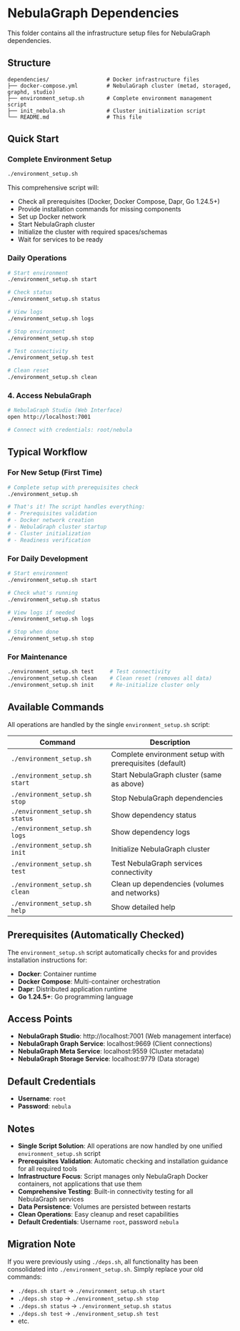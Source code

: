 # NebulaGraph Dependencies

This folder contains all the infrastructure setup files for NebulaGraph dependencies.

## Structure

```
dependencies/                  # Docker infrastructure files
├── docker-compose.yml         # NebulaGraph cluster (metad, storaged, graphd, studio)
├── environment_setup.sh       # Complete environment management script
├── init_nebula.sh             # Cluster initialization script
└── README.md                  # This file
```

## Quick Start

### Complete Environment Setup
```bash
./environment_setup.sh
```

This comprehensive script will:
- Check all prerequisites (Docker, Docker Compose, Dapr, Go 1.24.5+)
- Provide installation commands for missing components
- Set up Docker network
- Start NebulaGraph cluster
- Initialize the cluster with required spaces/schemas
- Wait for services to be ready

### Daily Operations
```bash
# Start environment
./environment_setup.sh start

# Check status
./environment_setup.sh status

# View logs
./environment_setup.sh logs

# Stop environment
./environment_setup.sh stop

# Test connectivity
./environment_setup.sh test

# Clean reset
./environment_setup.sh clean
```

### 4. Access NebulaGraph
```bash
# NebulaGraph Studio (Web Interface)
open http://localhost:7001

# Connect with credentials: root/nebula
```

## Typical Workflow

### For New Setup (First Time)
```bash
# Complete setup with prerequisites check
./environment_setup.sh

# That's it! The script handles everything:
# - Prerequisites validation
# - Docker network creation
# - NebulaGraph cluster startup
# - Cluster initialization
# - Readiness verification
```

### For Daily Development
```bash
# Start environment
./environment_setup.sh start

# Check what's running
./environment_setup.sh status

# View logs if needed
./environment_setup.sh logs

# Stop when done
./environment_setup.sh stop
```

### For Maintenance
```bash
./environment_setup.sh test     # Test connectivity
./environment_setup.sh clean    # Clean reset (removes all data)
./environment_setup.sh init     # Re-initialize cluster only
```

## Available Commands

All operations are handled by the single `environment_setup.sh` script:

| Command | Description |
|---------|-------------|
| `./environment_setup.sh` | Complete environment setup with prerequisites (default) |
| `./environment_setup.sh start` | Start NebulaGraph cluster (same as above) |
| `./environment_setup.sh stop` | Stop NebulaGraph dependencies |
| `./environment_setup.sh status` | Show dependency status |
| `./environment_setup.sh logs` | Show dependency logs |
| `./environment_setup.sh init` | Initialize NebulaGraph cluster |
| `./environment_setup.sh test` | Test NebulaGraph services connectivity |
| `./environment_setup.sh clean` | Clean up dependencies (volumes and networks) |
| `./environment_setup.sh help` | Show detailed help |

## Prerequisites (Automatically Checked)

The `environment_setup.sh` script automatically checks for and provides installation instructions for:

- **Docker**: Container runtime
- **Docker Compose**: Multi-container orchestration  
- **Dapr**: Distributed application runtime
- **Go 1.24.5+**: Go programming language

## Access Points

- **NebulaGraph Studio**: http://localhost:7001 (Web management interface)
- **NebulaGraph Graph Service**: localhost:9669 (Client connections)
- **NebulaGraph Meta Service**: localhost:9559 (Cluster metadata)
- **NebulaGraph Storage Service**: localhost:9779 (Data storage)

## Default Credentials

- **Username**: `root`
- **Password**: `nebula`

## Notes

- **Single Script Solution**: All operations are now handled by one unified `environment_setup.sh` script
- **Prerequisites Validation**: Automatic checking and installation guidance for all required tools
- **Infrastructure Focus**: Script manages only NebulaGraph Docker containers, not applications that use them
- **Comprehensive Testing**: Built-in connectivity testing for all NebulaGraph services
- **Data Persistence**: Volumes are persisted between restarts
- **Clean Operations**: Easy cleanup and reset capabilities
- **Default Credentials**: Username `root`, password `nebula`

## Migration Note

If you were previously using `./deps.sh`, all functionality has been consolidated into `./environment_setup.sh`. Simply replace your old commands:

- `./deps.sh start` → `./environment_setup.sh start`
- `./deps.sh stop` → `./environment_setup.sh stop`
- `./deps.sh status` → `./environment_setup.sh status`
- `./deps.sh test` → `./environment_setup.sh test`
- etc.

